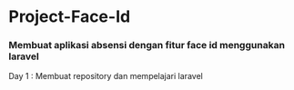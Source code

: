 # Project-Face-Id

### Membuat aplikasi absensi dengan fitur face id menggunakan laravel

Day 1 : Membuat repository dan mempelajari laravel
